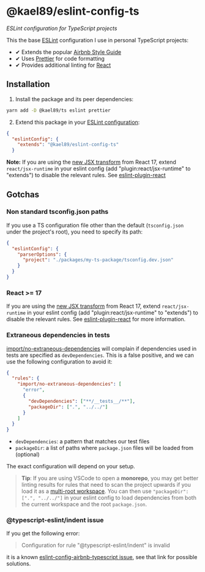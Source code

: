 # @kael89/eslint-config-ts

_ESLint configuration for TypeScript projects_

This the base [ESLint](https://eslint.org/) configuration I use in personal TypeScript projects:

- ✔ Extends the popular [Airbnb Style Guide](https://github.com/airbnb/javascript)
- ✔ Uses [Prettier](https://prettier.io/) for code formatting
- ✔ Provides additional linting for [React](https://reactjs.org/)

## Installation

1. Install the package and its peer dependencies:

```bash
yarn add -D @kael89/ts eslint prettier
```

2. Extend this package in your [ESLint configuration](https://eslint.org/docs/user-guide/configuring):

```json
{
  "eslintConfig": {
    "extends": "@kael89/eslint-config-ts"
  }
```

**Note:** If you are using the [new JSX transform](https://reactjs.org/blog/2020/09/22/introducing-the-new-jsx-transform.html) from React 17, extend `react/jsx-runtime` in your eslint config (add "plugin:react/jsx-runtime" to "extends") to disable the relevant rules. See [eslint-plugin-react](https://www.npmjs.com/package/eslint-plugin-react)

## Gotchas

### Non standard tsconfig.json paths

If you use a TS configuration file other than the default (`tsconfig.json` under the project's root), you need to specify its path:

```json
{
  "eslintConfig": {
    "parserOptions": {
      "project": "./packages/my-ts-package/tsconfig.dev.json"
    }
  }
}
```

### React >= 17

If you are using the [new JSX transform](https://reactjs.org/blog/2020/09/22/introducing-the-new-jsx-transform.html) from React 17, extend `react/jsx-runtime` in your eslint config (add "plugin:react/jsx-runtime" to "extends") to disable the relevant rules. See [eslint-plugin-react](https://www.npmjs.com/package/eslint-plugin-react) for more information.

### Extraneous dependencies in tests

[import/no-extraneous-dependencies](https://github.com/import-js/eslint-plugin-import/blob/main/docs/rules/no-extraneous-dependencies.md) will complain if dependencies used in tests are specified as `devDependencies`. This is a false positive, and we can use the following configuration to avoid it:

```json
{
  "rules": {
    "import/no-extraneous-dependencies": [
      "error",
      {
        "devDependencies": ["**/__tests__/**"],
        "packageDir": [".", "../../"]
      }
    ]
  }
}
```

- `devDependencies`: a pattern that matches our test files
- `packageDir`: a list of paths where `package.json` files will be loaded from (optional)

The exact configuration will depend on your setup.

> **Tip**: If you are using VSCode to open a **monorepo**, you may get better linting results for rules that need to scan the project upwards if you load it as a [multi-root workspace](https://code.visualstudio.com/docs/editor/workspaces#_multiroot-workspaces). You can then use `"packageDir": [".", "../../"]` in your eslint config to load dependencies from both the current workspace and the root `package.json`.

### @typescript-eslint/indent issue

If you get the following error:

> Configuration for rule "@typescript-eslint/indent" is invalid

it is a known [eslint-config-airbnb-typescript issue](https://github.com/iamturns/eslint-config-airbnb-typescript/issues/98#issuecomment-665317214), see that link for possible solutions.
